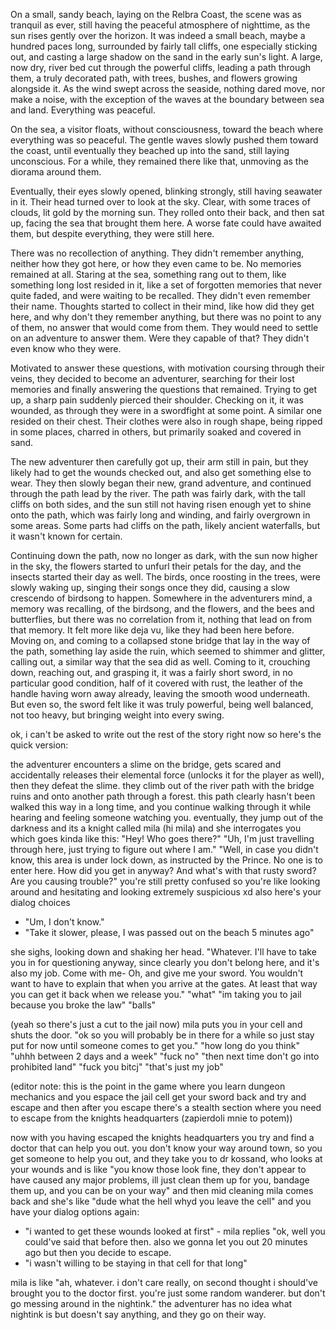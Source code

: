 On a small, sandy beach, laying on the Relbra Coast, the scene was as tranquil as ever, still having the peaceful atmosphere of nighttime, as the sun rises gently over the horizon. It was indeed a small beach, maybe a hundred paces long, surrounded by fairly tall cliffs, one especially sticking out, and casting a large shadow on the sand in the early sun's light. A large, now dry, river bed cut through the powerful cliffs, leading a path through them, a truly decorated path, with trees, bushes, and flowers growing alongside it. As the wind swept across the seaside, nothing dared move, nor make a noise, with the exception of the waves at the boundary between sea and land. Everything was peaceful.

On the sea, a visitor floats, without consciousness, toward the beach where everything was so peaceful. The gentle waves slowly pushed them toward the coast, until eventually they beached up into the sand, still laying unconscious. For a while, they remained there like that, unmoving as the diorama around them.

Eventually, their eyes slowly opened, blinking strongly, still having seawater in it. Their head turned over to look at the sky. Clear, with some traces of clouds, lit gold by the morning sun. They rolled onto their back, and then sat up, facing the sea that brought them here. A worse fate could have awaited them, but despite everything, they were still here.

There was no recollection of anything. They didn't remember anything, neither how they got here, or how they even came to be. No memories remained at all. Staring at the sea, something rang out to them, like something long lost resided in it, like a set of forgotten memories that never quite faded, and were waiting to be recalled. They didn't even remember their name. Thoughts started to collect in their mind, like how did they get here, and why don't they remember anything, but there was no point to any of them, no answer that would come from them. They would need to settle on an adventure to answer them. Were they capable of that? They didn't even know who they were.

Motivated to answer these questions, with motivation coursing through their veins, they decided to become an adventurer, searching for their lost memories and finally answering the questions that remained. Trying to get up, a sharp pain suddenly pierced their shoulder. Checking on it, it was wounded, as through they were in a swordfight at some point. A similar one resided on their chest. Their clothes were also in rough shape, being ripped in some places, charred in others, but primarily soaked and covered in sand.

The new adventurer then carefully got up, their arm still in pain, but they likely had to get the wounds checked out, and also get something else to wear. They then slowly began their new, grand adventure, and continued through the path lead by the river. The path was fairly dark, with the tall cliffs on both sides, and the sun still not having risen enough yet to shine onto the path, which was fairly long and winding, and fairly overgrown in some areas. Some parts had cliffs on the path, likely ancient waterfalls, but it wasn't known for certain.

Continuing down the path, now no longer as dark, with the sun now higher in the sky, the flowers started to unfurl their petals for the day, and the insects started their day as well. The birds, once roosting in the trees, were slowly waking up, singing their songs once they did, causing a slow crescendo of birdsong to happen. Somewhere in the adventurers mind, a memory was recalling, of the birdsong, and the flowers, and the bees and butterflies, but there was no correlation from it, nothing that lead on from that memory. It felt more like deja vu, like they had been here before. Moving on, and coming to a collapsed stone bridge that lay in the way of the path, something lay aside the ruin, which seemed to shimmer and glitter, calling out, a similar way that the sea did as well. Coming to it, crouching down, reaching out, and grasping it, it was a fairly short sword, in no particular good condition, half of it covered with rust, the leather of the handle having worn away already, leaving the smooth wood underneath. But even so, the sword felt like it was truly powerful, being well balanced, not too heavy, but bringing weight into every swing.

ok, i can't be asked to write out the rest of the story right now so here's the quick version:

the adventurer encounters a slime on the bridge, gets scared and accidentally releases their elemental force (unlocks it for the player as well), then they defeat the slime. they climb out of the river path with the bridge ruins and onto another path through a forest. this path clearly hasn't been walked this way in a long time, and you continue walking through it while hearing and feeling someone watching you. eventually, they jump out of the darkness and its a knight called mila (hi mila) and she interrogates you which goes kinda like this:
"Hey! Who goes there?"
"Uh, I'm just travelling through here, just trying to figure out where I am."
"Well, in case you didn't know, this area is under lock down, as instructed by the Prince. No one is to enter here. How did you get in anyway? And what's with that rusty sword? Are you causing trouble?"
you're still pretty confused so you're like looking around and hesitating and looking extremely suspicious xd also here's your dialog choices
- "Um, I don't know."
- "Take it slower, please, I was passed out on the beach 5 minutes ago"

she sighs, looking down and shaking her head.
"Whatever. I'll have to take you in for questioning anyway, since clearly you don't belong here, and it's also my job. Come with me- Oh, and give me your sword. You wouldn't want to have to explain that when you arrive at the gates. At least that way you can get it back when we release you."
"what"
"im taking you to jail because you broke the law"
"balls"

(yeah so there's just a cut to the jail now)
mila puts you in your cell and shuts the door.
"ok so you will probably be in there for a while so just stay put for now until someone comes to get you."
"how long do you think"
"uhhh between 2 days and a week"
"fuck no"
"then next time don't go into prohibited land"
"fuck you bitcj"
"that's just my job"

(editor note: this is the point in the game where you learn dungeon mechanics and you espace the jail cell get your sword back and try and escape and then after you escape there's a stealth section where you need to escape from the knights headquarters (zapierdoli mnie to potem))

now with you having escaped the knights headquarters you try and find  a doctor that can help you out. you don't know your way around town, so you get someone to help you out, and they take you to dr kossand, who looks at your wounds and is like "you know those look fine, they don't appear to have caused any major problems, ill just clean them up for you, bandage them up, and you can be on your way" and then mid cleaning mila comes back and she's like "dude what the hell whyd you leave the cell" and you have your dialog options again:
- "i wanted to get these wounds looked at first" - mila replies "ok, well you could've said that before then. also we gonna let you out 20 minutes ago but then you decide to escape. 
- "i wasn't willing to be staying in that cell for that long"

mila is like "ah, whatever. i don't care really, on second thought i should've brought you to the doctor first. you're just some random wanderer. but don't go messing around in the nightink." the adventurer has no idea what nightink is but doesn't say anything, and they go on their way.